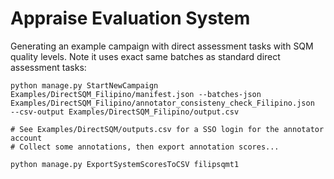 # Appraise Evaluation System



Generating an example campaign with direct assessment tasks with SQM quality
levels. Note it uses exact same batches as standard direct assessment tasks:

    python manage.py StartNewCampaign Examples/DirectSQM_Filipino/manifest.json --batches-json Examples/DirectSQM_Filipino/annotator_consisteny_check_Filipino.json  --csv-output Examples/DirectSQM_Filipino/output.csv

    # See Examples/DirectSQM/outputs.csv for a SSO login for the annotator account
    # Collect some annotations, then export annotation scores...

    python manage.py ExportSystemScoresToCSV filipsqmt1
